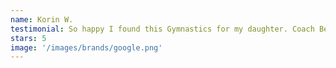 ```yaml
---
name: Korin W.
testimonial: So happy I found this Gymnastics for my daughter. Coach Becky is Awesome at what she does! And Coach Todd! Highly recommend bringing your kiddos here! Super clean gym.
stars: 5
image: '/images/brands/google.png'
---
```

